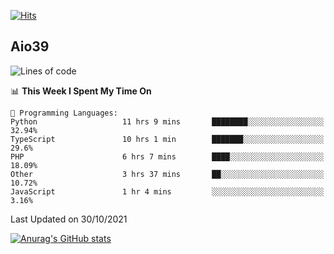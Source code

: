 [![Hits](https://hits.seeyoufarm.com/api/count/incr/badge.svg?url=https%3A%2F%2Fgithub.com%2Faio39&count_bg=%2339C5BB&title_bg=%23555555&icon=&icon_color=%23E7E7E7&title=hits&edge_flat=false)](https://hits.seeyoufarm.com)

## Aio39

<!--START_SECTION:waka-->
![Lines of code](https://img.shields.io/badge/From%20Hello%20World%20I%27ve%20Written-1.1%20million%20lines%20of%20code-blue)

📊 **This Week I Spent My Time On** 

```text
💬 Programming Languages: 
Python                   11 hrs 9 mins       ████████░░░░░░░░░░░░░░░░░   32.94% 
TypeScript               10 hrs 1 min        ███████░░░░░░░░░░░░░░░░░░   29.6% 
PHP                      6 hrs 7 mins        ████░░░░░░░░░░░░░░░░░░░░░   18.09% 
Other                    3 hrs 37 mins       ██░░░░░░░░░░░░░░░░░░░░░░░   10.72% 
JavaScript               1 hr 4 mins         ░░░░░░░░░░░░░░░░░░░░░░░░░   3.16%

```


 Last Updated on 30/10/2021
<!--END_SECTION:waka-->
[![Anurag's GitHub stats](https://github-readme-stats.vercel.app/api?username=aio39)](https://github.com/anuraghazra/github-readme-stats)

<!--
**aio39/aio39** is a ✨ _special_ ✨ repository because its `README.md` (this file) appears on your GitHub profile.

Here are some ideas to get you started:

- 🔭 I’m currently working on ...
- 🌱 I’m currently learning ...
- 👯 I’m looking to collaborate on ...
- 🤔 I’m looking for help with ...
- 💬 Ask me about ...
- 📫 How to reach me: ...
- 😄 Pronouns: ...
- ⚡ Fun fact: ...
-->
